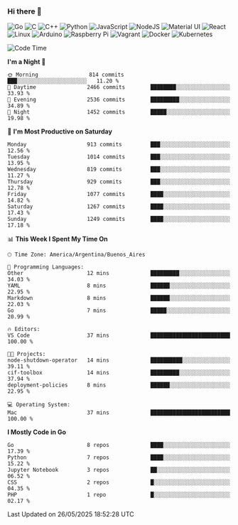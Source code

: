 ### Hi there 👋

![Go](https://img.shields.io/badge/go-%2300ADD8.svg?style=for-the-badge&logo=go&logoColor=white)
![C](https://img.shields.io/badge/c-%2300599C.svg?style=for-the-badge&logo=c&logoColor=white)
![C++](https://img.shields.io/badge/c++-%2300599C.svg?style=for-the-badge&logo=c%2B%2B&logoColor=white)
![Python](https://img.shields.io/badge/python-3670A0?style=for-the-badge&logo=python&logoColor=ffdd54)
![JavaScript](https://img.shields.io/badge/javascript-%23323330.svg?style=for-the-badge&logo=javascript&logoColor=%23F7DF1E)
![NodeJS](https://img.shields.io/badge/node.js-6DA55F?style=for-the-badge&logo=node.js&logoColor=white)
![Material UI](https://img.shields.io/badge/materialui-%230081CB.svg?style=for-the-badge&logo=material-ui&logoColor=white)
![React](https://img.shields.io/badge/react-%2320232a.svg?style=for-the-badge&logo=react&logoColor=%2361DAFB)
![Linux](https://img.shields.io/badge/Linux-FCC624?style=for-the-badge&logo=linux&logoColor=black)
![Arduino](https://img.shields.io/badge/-Arduino-00979D?style=for-the-badge&logo=Arduino&logoColor=white)
![Raspberry Pi](https://img.shields.io/badge/-RaspberryPi-C51A4A?style=for-the-badge&logo=Raspberry-Pi)
![Vagrant](https://img.shields.io/badge/vagrant-%231563FF.svg?style=for-the-badge&logo=vagrant&logoColor=white)
![Docker](https://img.shields.io/badge/docker-%230db7ed.svg?style=for-the-badge&logo=docker&logoColor=white)
![Kubernetes](https://img.shields.io/badge/kubernetes-%23326ce5.svg?style=for-the-badge&logo=kubernetes&logoColor=white)

<!-- ![Jupyter Notebook](https://img.shields.io/badge/jupyter-%23FA0F00.svg?style=for-the-badge&logo=jupyter&logoColor=white) -->
<!-- ![Java](https://img.shields.io/badge/java-%23ED8B00.svg?style=for-the-badge&logo=java&logoColor=white) -->
<!-- ![Git](https://img.shields.io/badge/git-%23F05033.svg?style=for-the-badge&logo=git&logoColor=white) -->

<!--START_SECTION:waka-->
![Code Time](http://img.shields.io/badge/Code%20Time-707%20hrs%2034%20mins-blue)

**I'm a Night 🦉** 

```text
🌞 Morning                814 commits         ███░░░░░░░░░░░░░░░░░░░░░░   11.20 % 
🌆 Daytime                2466 commits        ████████░░░░░░░░░░░░░░░░░   33.93 % 
🌃 Evening                2536 commits        █████████░░░░░░░░░░░░░░░░   34.89 % 
🌙 Night                  1452 commits        █████░░░░░░░░░░░░░░░░░░░░   19.98 % 
```
📅 **I'm Most Productive on Saturday** 

```text
Monday                   913 commits         ███░░░░░░░░░░░░░░░░░░░░░░   12.56 % 
Tuesday                  1014 commits        ███░░░░░░░░░░░░░░░░░░░░░░   13.95 % 
Wednesday                819 commits         ███░░░░░░░░░░░░░░░░░░░░░░   11.27 % 
Thursday                 929 commits         ███░░░░░░░░░░░░░░░░░░░░░░   12.78 % 
Friday                   1077 commits        ████░░░░░░░░░░░░░░░░░░░░░   14.82 % 
Saturday                 1267 commits        ████░░░░░░░░░░░░░░░░░░░░░   17.43 % 
Sunday                   1249 commits        ████░░░░░░░░░░░░░░░░░░░░░   17.18 % 
```


📊 **This Week I Spent My Time On** 

```text
🕑︎ Time Zone: America/Argentina/Buenos_Aires

💬 Programming Languages: 
Other                    12 mins             █████████░░░░░░░░░░░░░░░░   34.03 % 
YAML                     8 mins              ██████░░░░░░░░░░░░░░░░░░░   22.95 % 
Markdown                 8 mins              ██████░░░░░░░░░░░░░░░░░░░   22.03 % 
Go                       7 mins              █████░░░░░░░░░░░░░░░░░░░░   20.99 % 

🔥 Editors: 
VS Code                  37 mins             █████████████████████████   100.00 % 

🐱‍💻 Projects: 
node-shutdown-operator   14 mins             ██████████░░░░░░░░░░░░░░░   39.11 % 
cif-toolbox              14 mins             █████████░░░░░░░░░░░░░░░░   37.94 % 
deployment-policies      8 mins              ██████░░░░░░░░░░░░░░░░░░░   22.95 % 

💻 Operating System: 
Mac                      37 mins             █████████████████████████   100.00 % 
```

**I Mostly Code in Go** 

```text
Go                       8 repos             ████░░░░░░░░░░░░░░░░░░░░░   17.39 % 
Python                   7 repos             ████░░░░░░░░░░░░░░░░░░░░░   15.22 % 
Jupyter Notebook         3 repos             ██░░░░░░░░░░░░░░░░░░░░░░░   06.52 % 
CSS                      2 repos             █░░░░░░░░░░░░░░░░░░░░░░░░   04.35 % 
PHP                      1 repo              █░░░░░░░░░░░░░░░░░░░░░░░░   02.17 % 
```




 Last Updated on 26/05/2025 18:52:28 UTC
<!--END_SECTION:waka-->

<!--
**aibarbetta/aibarbetta** is a ✨ _special_ ✨ repository because its `README.md` (this file) appears on your GitHub profile.

Here are some ideas to get you started:

- 🔭 I’m currently working on ...
- 🌱 I’m currently learning ...
- 👯 I’m looking to collaborate on ...
- 🤔 I’m looking for help with ...
- 💬 Ask me about ...
- 📫 How to reach me: ...
- 😄 Pronouns: ...
- ⚡ Fun fact: ...
-->
